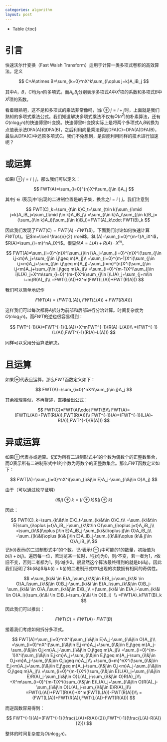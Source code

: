 ```yaml
---
categories: algorithm
layout: post
---
```


- Table
{:toc}

# 引言

快速沃尔什变换（Fast Walsh Transform）适用于计算一类多项式卷积的高效算法。定义


$$
C=A\otimes B=\sum_{k=0}^nX^k\sum_{i\oplus j=k}A_iB_j
$$


其中$A$，$B$，$C$均为$n$阶多项式。而$A_i$,$B_j$分别表示多项式$A$中$X^i$项的系数和多项式$B$中$X^j$项的系数。

看着眼熟吧，这不是和多项式的乘法非常像吗，当$i\oplus j=i+j$时，上面就是我们熟知的多项式乘法公式。我们知道解决多项式乘法不仅有$O(n^2)$的朴素算法，还有$O(n\log_2n)$的快速傅里叶变换。快速傅里叶变换实际上是将两个多项式$A$,$B$转换为点值表示法DFA(A)和DFA(B)，之后利用向量乘法得到DFA(C)=DFA(A)DFA(B)，最后从DFA(C)中还原多项式$C$。我们不免想到，是否能利用同样的技术进行加速呢？

# 或运算

如果$i\oplus j=i\mid j$，那么我们可以定义：


$$
FWT(A)=\sum_{i=0}^{n}X^i\sum_{j\in i}A_j
$$


其中$j\in i$表示j中$1$出现的二进制位置是$i$的子集，换言之$i=i\mid j$。我们注意到


$$
FWT(C)_k=\sum_{t\in k}C_t=\sum_{t\in k}\sum_{i\mid j=k}A_iB_j=\sum_{i\mid j\in k}A_iB_j\\
=\sum_{i\in k}A_i\sum_{j\in k}B_j=(\sum_{i\in k}A_i)(\sum_{i\in k}B_i)=FWT(A)_k\cdot FWT(B)_k
$$

因此我们发现了$FWT(C)=FWT(A)\cdot FWT(B)$。下面我们讨论如何快速计算$FWT(A)$。记$m=\lceil \frac{n}{2} \rceil$，$L(A)=\sum_{i=0}^{m-1}A_iX^i$，$R(A)=\sum_{i=m}^nA_iX^i$。很显然$A=L(A)+R(A)\cdot X^m$。


$$
FWT(A)=\sum_{i=0}^{n}X^i\sum_{j\in i}A_j=\sum_{i=0}^{n}X^i(\sum_{j\in i,j<m}A_j+\sum_{j\in i,j\geq m}A_j)\\
=\sum_{i=0}^{m-1}X^i(\sum_{j\in i,j<m}A_j+\sum_{j\in i,j\geq m}A_j)+\sum_{i=m}^{n}X^i(\sum_{j\in i,j<m}A_j+\sum_{j\in i,j\geq m}A_j)\\
=\sum_{i=0}^{m-1}X^i\sum_{j\in i}L(A)_j+X^m\sum_{i=0}^{m-1}X^i(\sum_{j\in i}L(A)_j+\sum_{j+m\in i+m}R(A)_j)\\
=FWT(L(A))+X^m(FWT(L(A))+FWT(R(A)))
$$

我们可以简单地记作



$$
FWT(A)=(FWT(L(A)), FWT(L(A))+FWT(R(A)))
$$



这样我们可以每次都将$A$拆分为前部和后部进行分治计算。时间复杂度为$O(n\log_2n)$。而$FWT$的逆也很容易得到：


$$
FWT^{-1}(A)=FWT^{-1}(L(A))+X^mFWT^{-1}(R(A)-L(A))\\
=(FWT^{-1}(L(A)),FWT^{-1}(R(A)-L(A)))
$$


同样可以采用分治算法解决。

# 且运算

如果$\oplus$代表且运算，那么$FWT$函数定义如下：



$$
FWT(A)=\sum_{i=0}^nX^i\sum_{i\in j}A_j
$$



其余推理类似，不再赘述，直接给出公式：



$$
FWT(C)=FWT(A)\cdot FWT(B)\\
FWT(A)=(FWT(L(A))+FWT(R(A)),FWT(R(A)))\\
FWT^{-1}(A)=(FWT^{-1}(L(A)-R(A)),FWT^{-1}(R(A)))
$$


# 异或运算

如果$\oplus$代表亦或运算。记$E$为所有二进制形式中1的个数为偶数个的正整数集合，而$O$表示所有二进制形式中1的个数为奇数个的正整数集合。那么$FWT$函数定义如下：


$$
FWT(A)=\sum_{i=0}^nX^i(\sum_{i\&j\in E}A_j-\sum_{i\&j\in O}A_j)
$$


由于（可以通过枚举证明）


$$
(i\&j)\oplus k=(i\oplus k)\&(j\oplus k)
$$


因此：


$$
FWT(C)_k=\sum_{k\&t\in E}C_t-\sum_{k\&t\in O}C_t\\
=\sum_{k\&t\in E}\sum_{i\oplus j=t}A_iB_j-\sum_{k\&t\in O}\sum_{i\oplus j=t}A_iB_j\\
=\sum_{k\&(i\oplus j)\in E}A_iB_j-\sum_{k\&(i\oplus j)\in O}A_iB_j\\
=\sum_{(k\&i)\oplus (k\& j)\in E}A_iB_j-\sum_{(k\&i)\oplus (k\& j)\in O}A_iB_j\\
$$
记$b(i)$表示$i$的二进制形式中$1$的个数。记$r$表示$i\oplus j$中可能的$1$的数量，初始值为$b(i)+b(j)$。遍历每一位，若浏览某一位时，$i$与$j$均为$0$，则$r$不变，若一者为$1$，$r$依旧不变，否则二者都为$1$，则$r$减少2。很显然这个算法最终得到的就是$b(i\&j)$。因此我们证明了$b(i&j)$与$b(i)+b(j)$的二进制形式中1出现的次数拥有相同的奇偶性。


$$
=\sum_{k\&i \in E}A_i\sum_{k\&j\in E}B_j+\sum_{k\&i \in O}A_i\sum_{k\&j\in O}B_j-\sum_{k\&i \in E}A_i\sum_{k\&j\in O}B_j-\sum_{k\&i \in O}A_i\sum_{k\&j\in E}B_j\\
=(\sum_{k\&i \in E}A_i-\sum_{k\&i \in O}A_i)(\sum_{k\&i \in E}B_i-\sum_{k\&i \in O}B_i）\\
=FWT(A)_kFWT(B)_k
$$
因此我们可以推出：


$$
FWT(C)=FWT(A)\cdot FWT(B)
$$


接着我们考虑如何拆分多项式。


$$
FWT(A)=\sum_{i=0}^nX^i(\sum_{i\&j\in E}A_j-\sum_{i\&j\in O}A_j)\\
=\sum_{i=0}^nX^i(\sum_{i\&j\in E,j<m}A_j+\sum_{i\&j\in E,j\geq m}A_j-\sum_{i\&j\in O,j<m}A_j-\sum_{i\&j\in O,j\geq m}A_j)\\
=\sum_{i=0}^{m-1}X^i(\sum_{i\&j\in E,j<m}A_j+\sum_{i\&j\in E,j\geq m}A_j-\sum_{i\&j\in O,j<m}A_j-\sum_{i\&j\in O,j\geq m}A_j)\\
+\sum_{i=m}^nX^i(\sum_{i\&j\in E,j<m}A_j+\sum_{i\&j\in E,j\geq m}A_j-\sum_{i\&j\in O,j<m}A_j-\sum_{i\&j\in O,j\geq m}A_j)\\
=\sum_{i=0}^{m-1}X^i(\sum_{i\&j\in E}L(A)_j+\sum_{i\&j\in E}R(A)_j-\sum_{i\&j\in O}L(A)_j-\sum_{i\&j\in O}R(A)_j)\\
+X^m\sum_{i=0}^{m-1}X^i(\sum_{i\&j\in E}L(A)_j+\sum_{i\&j\in O}R(A)_j-\sum_{i\&j\in O}L(A)_j-\sum_{i\&j\in E}R(A)_j)\\
=FWT(L(A))+FWT(R(A))+X^m(FWT(L(A))-FWT(R(A)))\\
=(FWT(L(A))+FWT(R(A)),FWT(L(A))-FWT(R(A)))
$$


而逆函数容易得到：


$$
FWT^{-1}(A)=(FWT^{-1}(\frac{L(A)+R(A)}{2}),FWT^{-1}(\frac{L(A)-R(A)}{2}))
$$


整体的时间复杂度为$O(n\log_2n)$。